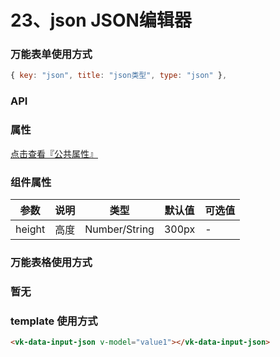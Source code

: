 # 23、json JSON编辑器

### 万能表单使用方式

```js
{ key: "json", title: "json类型", type: "json" },
```

### API

### 属性

[点击查看『公共属性』](https://vkdoc.fsq.pub/admin/components/0%E3%80%81public.html)

### 组件属性

| 参数             | 说明                           | 类型    | 默认值  | 可选值 |
|------------------|-------------------------------|---------|--------|-------|
| height            | 高度 | Number/String  | 300px | -  |

### 万能表格使用方式

### 暂无


### template 使用方式
```html
<vk-data-input-json v-model="value1"></vk-data-input-json>
```
